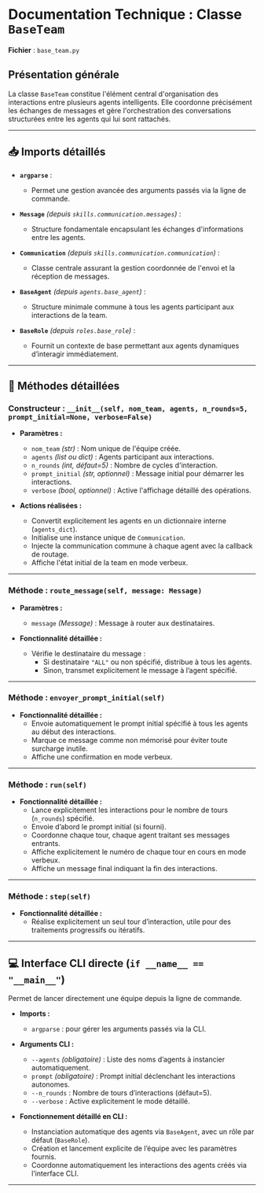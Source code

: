 # Documentation Technique : Classe `BaseTeam`

**Fichier** : `base_team.py`

## Présentation générale

La classe `BaseTeam` constitue l'élément central d'organisation des interactions entre plusieurs agents intelligents. Elle coordonne précisément les échanges de messages et gère l'orchestration des conversations structurées entre les agents qui lui sont rattachés.

---

## 📥 Imports détaillés

- **`argparse`** :
  - Permet une gestion avancée des arguments passés via la ligne de commande.

- **`Message`** *(depuis `skills.communication.messages`)* :
  - Structure fondamentale encapsulant les échanges d'informations entre les agents.

- **`Communication`** *(depuis `skills.communication.communication`)* :
  - Classe centrale assurant la gestion coordonnée de l'envoi et la réception de messages.

- **`BaseAgent`** *(depuis `agents.base_agent`)* :
  - Structure minimale commune à tous les agents participant aux interactions de la team.

- **`BaseRole`** *(depuis `roles.base_role`)* :
  - Fournit un contexte de base permettant aux agents dynamiques d’interagir immédiatement.

---

## 📌 Méthodes détaillées

### Constructeur : `__init__(self, nom_team, agents, n_rounds=5, prompt_initial=None, verbose=False)`

- **Paramètres :**
  - `nom_team` *(str)* : Nom unique de l'équipe créée.
  - `agents` *(list ou dict)* : Agents participant aux interactions.
  - `n_rounds` *(int, défaut=5)* : Nombre de cycles d'interaction.
  - `prompt_initial` *(str, optionnel)* : Message initial pour démarrer les interactions.
  - `verbose` *(bool, optionnel)* : Active l'affichage détaillé des opérations.

- **Actions réalisées :**
  - Convertit explicitement les agents en un dictionnaire interne (`agents_dict`).
  - Initialise une instance unique de `Communication`.
  - Injecte la communication commune à chaque agent avec la callback de routage.
  - Affiche l'état initial de la team en mode verbeux.

---

### Méthode : `route_message(self, message: Message)`

- **Paramètres :**
  - `message` *(Message)* : Message à router aux destinataires.

- **Fonctionnalité détaillée :**
  - Vérifie le destinataire du message :
    - Si destinataire `"ALL"` ou non spécifié, distribue à tous les agents.
    - Sinon, transmet explicitement le message à l’agent spécifié.

---

### Méthode : `envoyer_prompt_initial(self)`

- **Fonctionnalité détaillée :**
  - Envoie automatiquement le prompt initial spécifié à tous les agents au début des interactions.
  - Marque ce message comme non mémorisé pour éviter toute surcharge inutile.
  - Affiche une confirmation en mode verbeux.

---

### Méthode : `run(self)`

- **Fonctionnalité détaillée :**
  - Lance explicitement les interactions pour le nombre de tours (`n_rounds`) spécifié.
  - Envoie d’abord le prompt initial (si fourni).
  - Coordonne chaque tour, chaque agent traitant ses messages entrants.
  - Affiche explicitement le numéro de chaque tour en cours en mode verbeux.
  - Affiche un message final indiquant la fin des interactions.

---

### Méthode : `step(self)`

- **Fonctionnalité détaillée :**
  - Réalise explicitement un seul tour d’interaction, utile pour des traitements progressifs ou itératifs.

---

## 💻 Interface CLI directe (`if __name__ == "__main__"`)

Permet de lancer directement une équipe depuis la ligne de commande.

- **Imports :**
  - `argparse` : pour gérer les arguments passés via la CLI.

- **Arguments CLI :**
  - `--agents` *(obligatoire)* : Liste des noms d’agents à instancier automatiquement.
  - `prompt` *(obligatoire)* : Prompt initial déclenchant les interactions autonomes.
  - `--n_rounds` : Nombre de tours d’interactions (défaut=5).
  - `--verbose` : Active explicitement le mode détaillé.

- **Fonctionnement détaillé en CLI :**
  - Instanciation automatique des agents via `BaseAgent`, avec un rôle par défaut (`BaseRole`).
  - Création et lancement explicite de l’équipe avec les paramètres fournis.
  - Coordonne automatiquement les interactions des agents créés via l’interface CLI.

---